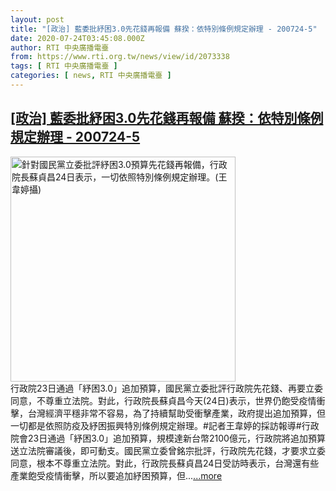 ```yaml
---
layout: post
title: "[政治] 藍委批紓困3.0先花錢再報備 蘇揆：依特別條例規定辦理 - 200724-5"
date: 2020-07-24T03:45:08.000Z
author: RTI 中央廣播電臺
from: https://www.rti.org.tw/news/view/id/2073338
tags: [ RTI 中央廣播電臺 ]
categories: [ news, RTI 中央廣播電臺 ]
---
```

<!--1595562308000-->
[[政治] 藍委批紓困3.0先花錢再報備 蘇揆：依特別條例規定辦理 - 200724-5](https://www.rti.org.tw/news/view/id/2073338)
------

<div>
<img src="https://static.rti.org.tw/assets/thumbnails/2020/07/24/3e805ae83c00e863f1192a75fa4dcfa5.jpg" width="360" alt="針對國民黨立委批評紓困3.0預算先花錢再報備，行政院長蘇貞昌24日表示，一切依照特別條例規定辦理。(王韋婷攝)" title="針對國民黨立委批評紓困3.0預算先花錢再報備，行政院長蘇貞昌24日表示，一切依照特別條例規定辦理。(王韋婷攝)"><br>行政院23日通過「紓困3.0」追加預算，國民黨立委批評行政院先花錢、再要立委同意，不尊重立法院。對此，行政院長蘇貞昌今天(24日)表示，世界仍飽受疫情衝擊，台灣經濟平穩非常不容易，為了持續幫助受衝擊產業，政府提出追加預算，但一切都是依照防疫及紓困振興特別條例規定辦理。#記者王韋婷的採訪報導#行政院會23日通過「紓困3.0」追加預算，規模達新台幣2100億元，行政院將追加預算送立法院審議後，即可動支。國民黨立委曾銘宗批評，行政院先花錢，才要求立委同意，根本不尊重立法院。對此，行政院長蘇貞昌24日受訪時表示，台灣還有些產業飽受疫情衝擊，所以要追加紓困預算，但...<a target="_blank" href="https://www.rti.org.tw/news/view/id/2073338">...more</a>
</div>
